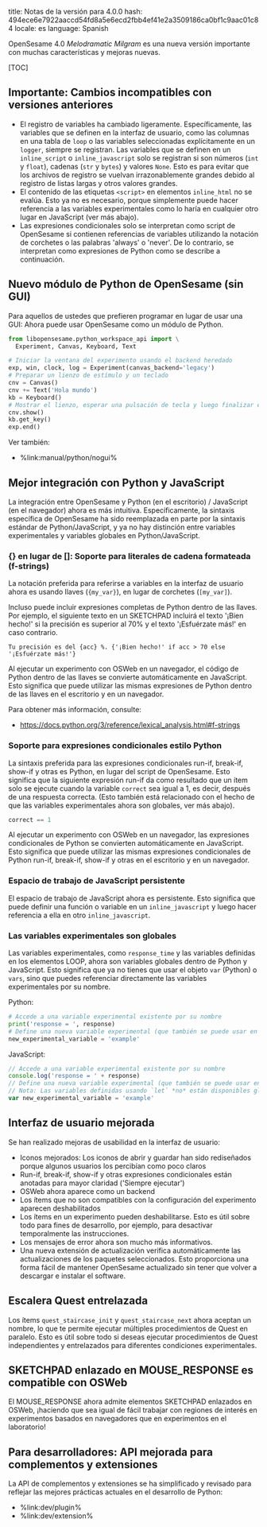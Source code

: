 title: Notas de la versión para 4.0.0
hash: 494ece6e7922aaccd54fd8a5e6ecd2fbb4ef41e2a3509186ca0bf1c9aac01c84
locale: es
language: Spanish

OpenSesame 4.0 *Melodramatic Milgram* es una nueva versión importante con muchas características y mejoras nuevas.

[TOC]

## Importante: Cambios incompatibles con versiones anteriores

- El registro de variables ha cambiado ligeramente. Específicamente, las variables que se definen en la interfaz de usuario, como las columnas en una tabla de `loop` o las variables seleccionadas explícitamente en un `logger`, siempre se registran. Las variables que se definen en un `inline_script` o `inline_javascript` solo se registran si son números (`int` y `float`), cadenas (`str` y `bytes`) y valores `None`. Esto es para evitar que los archivos de registro se vuelvan irrazonablemente grandes debido al registro de listas largas y otros valores grandes.
- El contenido de las etiquetas `<script>` en elementos `inline_html` no se evalúa. Esto ya no es necesario, porque simplemente puede hacer referencia a las variables experimentales como lo haría en cualquier otro lugar en JavaScript (ver más abajo).
- Las expresiones condicionales solo se interpretan como script de OpenSesame si contienen referencias de variables utilizando la notación de corchetes o las palabras 'always' o 'never'. De lo contrario, se interpretan como expresiones de Python como se describe a continuación.
  
## Nuevo módulo de Python de OpenSesame (sin GUI)

Para aquellos de ustedes que prefieren programar en lugar de usar una GUI: Ahora puede usar OpenSesame como un módulo de Python.

```python
from libopensesame.python_workspace_api import \
  Experiment, Canvas, Keyboard, Text

# Iniciar la ventana del experimento usando el backend heredado
exp, win, clock, log = Experiment(canvas_backend='legacy')
# Preparar un lienzo de estímulo y un teclado
cnv = Canvas()
cnv += Text('Hola mundo')
kb = Keyboard()
# Mostrar el lienzo, esperar una pulsación de tecla y luego finalizar el experimento
cnv.show()
kb.get_key()
exp.end()
```

Ver también:

- %link:manual/python/nogui%

## Mejor integración con Python y JavaScript

La integración entre OpenSesame y Python (en el escritorio) / JavaScript (en el navegador) ahora es más intuitiva. Específicamente, la sintaxis específica de OpenSesame ha sido reemplazada en parte por la sintaxis estándar de Python/JavaScript, y ya no hay distinción entre variables experimentales y variables globales en Python/JavaScript.


### {} en lugar de []: Soporte para literales de cadena formateada (f-strings)

La notación preferida para referirse a variables en la interfaz de usuario ahora es usando llaves (`{my_var}`), en lugar de corchetes (`[my_var]`).

Incluso puede incluir expresiones completas de Python dentro de las llaves. Por ejemplo, el siguiente texto en un SKETCHPAD incluirá el texto '¡Bien hecho!' si la precisión es superior al 70% y el texto '¡Esfuérzate más!' en caso contrario.

```text
Tu precisión es del {acc} %. {'¡Bien hecho!' if acc > 70 else '¡Esfuérzate más!'}
```

Al ejecutar un experimento con OSWeb en un navegador, el código de Python dentro de las llaves se convierte automáticamente en JavaScript. Esto significa que puede utilizar las mismas expresiones de Python dentro de las llaves en el escritorio y en un navegador.

Para obtener más información, consulte:

- <https://docs.python.org/3/reference/lexical_analysis.html#f-strings>


### Soporte para expresiones condicionales estilo Python

La sintaxis preferida para las expresiones condicionales run-if, break-if, show-if y otras es Python, en lugar del script de OpenSesame. Esto significa que la siguiente expresión run-if da como resultado que un ítem solo se ejecute cuando la variable `correct` sea igual a 1, es decir, después de una respuesta correcta. (Esto también está relacionado con el hecho de que las variables experimentales ahora son globales, ver más abajo).

```python
correct == 1
```

Al ejecutar un experimento con OSWeb en un navegador, las expresiones condicionales de Python se convierten automáticamente en JavaScript. Esto significa que puede utilizar las mismas expresiones condicionales de Python run-if, break-if, show-if y otras en el escritorio y en un navegador.

### Espacio de trabajo de JavaScript persistente

El espacio de trabajo de JavaScript ahora es persistente. Esto significa que puede definir una función o variable en un `inline_javascript` y luego hacer referencia a ella en otro `inline_javascript`.

### Las variables experimentales son globales

Las variables experimentales, como `response_time` y las variables definidas en los elementos LOOP, ahora son variables globales dentro de Python y JavaScript. Esto significa que ya no tienes que usar el objeto `var` (Python) o `vars`, sino que puedes referenciar directamente las variables experimentales por su nombre.

Python:

```python
# Accede a una variable experimental existente por su nombre
print('response = ', response)
# Define una nueva variable experimental (que también se puede usar en la GUI)
new_experimental_variable = 'example'
```

JavaScript:

```javascript
// Accede a una variable experimental existente por su nombre
console.log('response = ' + response)
// Define una nueva variable experimental (que también se puede usar en la GUI)
// Nota: Las variables definidas usando `let` *no* están disponibles globalmente!
var new_experimental_variable = 'example'
```

## Interfaz de usuario mejorada

Se han realizado mejoras de usabilidad en la interfaz de usuario:

- Iconos mejorados: Los iconos de abrir y guardar han sido rediseñados porque algunos usuarios los percibían como poco claros
- Run-if, break-if, show-if y otras expresiones condicionales están anotadas para mayor claridad ('Siempre ejecutar')
- OSWeb ahora aparece como un backend
- Los ítems que no son compatibles con la configuración del experimento aparecen deshabilitados
- Los ítems en un experimento pueden deshabilitarse. Esto es útil sobre todo para fines de desarrollo, por ejemplo, para desactivar temporalmente las instrucciones.
- Los mensajes de error ahora son mucho más informativos.
- Una nueva extensión de actualización verifica automáticamente las actualizaciones de los paquetes seleccionados. Esto proporciona una forma fácil de mantener OpenSesame actualizado sin tener que volver a descargar e instalar el software.


## Escalera Quest entrelazada

Los ítems `quest_staircase_init` y `quest_staircase_next` ahora aceptan un nombre, lo que te permite ejecutar múltiples procedimientos de Quest en paralelo. Esto es útil sobre todo si deseas ejecutar procedimientos de Quest independientes y entrelazados para diferentes condiciones experimentales.


## SKETCHPAD enlazado en MOUSE_RESPONSE es compatible con OSWeb

El MOUSE_RESPONSE ahora admite elementos SKETCHPAD enlazados en OSWeb, ¡haciendo que sea igual de fácil trabajar con regiones de interés en experimentos basados en navegadores que en experimentos en el laboratorio!


## Para desarrolladores: API mejorada para complementos y extensiones

La API de complementos y extensiones se ha simplificado y revisado para reflejar las mejores prácticas actuales en el desarrollo de Python:

- %link:dev/plugin%
- %link:dev/extension%